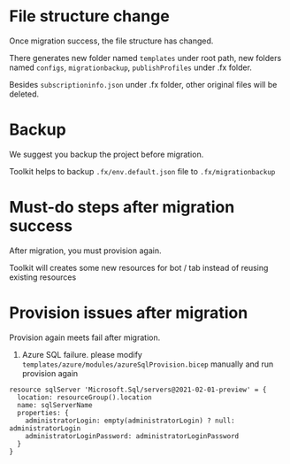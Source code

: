 # File structure change
Once migration success, the file structure has changed. </p>
There generates new folder named `templates` under root path, new folders named `configs`, `migrationbackup`, `publishProfiles` under .fx folder. </p>

Besides `subscriptioninfo.json` under .fx folder, other original files will be deleted.
# Backup
We suggest you backup the project before migration.</p>
Toolkit helps to backup `.fx/env.default.json` file to `.fx/migrationbackup`
# Must-do steps after migration success
After migration, you must provision again. </p>
Toolkit will creates some new resources for bot / tab instead of reusing existing resources 
# Provision issues after migration
Provision again meets fail after migration.
1.  Azure SQL failure. please modify `templates/azure/modules/azureSqlProvision.bicep` manually and run provision again </p>
```
resource sqlServer 'Microsoft.Sql/servers@2021-02-01-preview' = {
  location: resourceGroup().location
  name: sqlServerName
  properties: {
    administratorLogin: empty(administratorLogin) ? null: administratorLogin
    administratorLoginPassword: administratorLoginPassword
  }
}
```


